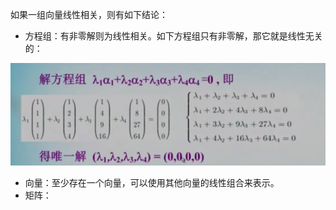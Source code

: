 如果一组向量线性相关，则有如下结论：

* 方程组：有非零解则为线性相关。如下方程组只有非零解，那它就是线性无关的：

![](/assets/2VKNEF%28`CMCYMVDVFHVJJ{R.png)

* 向量：至少存在一个向量，可以使用其他向量的线性组合来表示。
* 矩阵：



